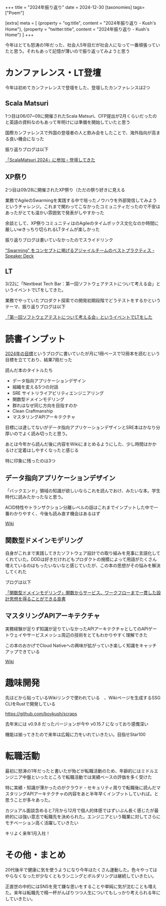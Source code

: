 +++
title = "2024年振り返り"
date = 2024-12-30
[taxonomies]
tags=["Poem"]

[extra]
meta = [
  {property = "og:title", content = "2024年振り返り - Kush's Home"},
  {property = "twitter:title", content = "2024年振り返り - Kush's Home"}
]
+++

今年はとても怒涛の1年だった、社会人5年目だが社会人になって一番頑張っていたと思う。それもあって記憶が薄いので振り返ってみようと思う

# カンファレンス・LT登壇
今年は初めてカンファレンスで登壇をした、登壇したカンファレンスは2つ

## Scala Matsuri
1つ目は06/07~09に開催されたScala Matsuri、CFP提出が2月くらいだったのと英語の資料なのもあって年明けには準備を開始していたと思う

国際カンファレンスで外国の登壇者の人と飲み会をしたことで、海外指向が高まる良い機会になった

振り返りブログは以下

[「ScalaMatsuri 2024」に参加・登壇してきた](https://boykush.github.io/diaries/participation-in-a-scala-matsuri-2024/)

## XP祭り
2つ目は09/28に開催されたXP祭り（ただの祭り好きに見える

業務でAgileのSwarmingを実践する中で培ったノウハウを外部発信してみようというチャレンジ。これまで関わってこなかったコミュニティだったので不安はあったがとても温かい雰囲気で発表がしやすかった

余談として、XP祭りコミュニティはのAgileのタイムボックス文化なのか時間に厳しいwきっちり切られるLTタイムが楽しかった

振り返りブログは書いていなかったのでスライドリンク

["Swarming" をコンセプトに掲げるアジャイルチームのベストプラクティス - Speaker Deck](https://speakerdeck.com/boykush/best-practices-for-swarming-agile-team)

## LT
3/22に「Nextbeat Tech Bar：第一回ソフトウェアテストについて考える会」というイベントでLTをしてきた。

業務でやっていたプロダクト探索での開発初期段階でどうテストをするかというテーマ、振り返りブログは以下

[「第一回ソフトウェアテストについて考える会」というイベントでLTをした](https://boykush.github.io/diaries/lightning-talk-in-nextbeat-techbar/)

# 読書インプット
[2024年の目標](https://boykush.github.io/diaries/goals-2024/)というブログに書いていたが月に1冊ペースで12冊本を読むという目標を立てており、結果7冊だった

読んだ本のタイトルたち
- データ指向アプリケーションデザイン
- 組織を変える5つの対話
- SRE サイトリライアビリティエンジニアリング
- 関数型ドメインモデリング
- 群れはなぜ同じ方向を目指すのか
- Clean Craftmanship
- マスタリングAPIアーキテクチャ

目標には達してないがデータ指向アプリケーションデザインとSRE本はかなり分厚いのでよく読み切ったと思う。

あとは今年から読んだ後に内容をWikiにまとめるようにした、少し時間はかかるけど定着はしやすくなったと感じる

特に印象に残ったのは3つ

## データ指向アプリケーションデザイン
「バックエンド」領域の知識が欲しいならこれを読んでおけ、みたいな本。学生時代に読みたかったなと思う。

ACID特性やトランザクション分離レベルの話はこれまでインプットした中で一番わかりやすく、今後も読み直す機会はあるはず

[Wiki](https://boykush.github.io/wiki/scraps/%E3%83%87%E3%83%BC%E3%82%BF%E6%8C%87%E5%90%91%E3%82%A2%E3%83%97%E3%83%AA%E3%82%B1%E3%83%BC%E3%82%B7%E3%83%A7%E3%83%B3%E3%83%87%E3%82%B6%E3%82%A4%E3%83%B3.html)

## 関数型ドメインモデリング
自身がこれまで実践してきたソフトウェア設計での取り組みを見事に言語化してくれていた。DDDは好きだけれどもプロダクトの規模によって用語がたくさん増えているのはもったいないなと感じていたが、この本の思想がその悩みを解決してくれた

ブログは以下

[「関数型ドメインモデリング」関数からサービス、ワークフローまで一貫した設計思想を得ることができる良書](https://boykush.github.io/diaries/read-domain-modeling-made-functional/)

## マスタリングAPIアーキテクチャ
実務経験が足りず知識が足りていなかったAPIアーキテクチャとしてのAPIゲートウェイやサービスメッシュ周辺の技術をとてもわかりやすく理解できた

この本のおかげでCloud Nativeへの興味が拡がっていき楽しく知識をキャッチアップできている

[Wiki](https://boykush.github.io/wiki/scraps/api-architecture.html)

# 趣味開発
先ほどから貼っているWikiリンクで使われている　、Wikiページを生成するSSG CLIをRustで開発している

<https://github.com/boykush/scraps>

去年末には v0.9.8 だったバージョンが今や v0.15.7 になっており感慨深い

機能は揃ってきたので来年は広報に力をいれていきたい。目指せStar100

# 転職活動
最初に怒涛の1年だったと書いたが殆どが転職活動のため、年齢的にはミドルエンジニア中盤といったところで転職活動では実績ベースの評価を多く受けた

特に実績・知識が薄かったのがクラウド・セキュリティ周りで転職後に読んだマスタリングAPIアーキテクチャの内容をあと半年早くインプットしていれば。と思うことが多々あった。
 
カジュアル面談含めると7月から12月で個人的体感ではずいぶん長く感じたが最終的には強い意志で転職先を決められた。エンジニアという職業に対してさらにモチベーション高く活躍していきたい

キリよく来年1月入社！

# その他・まとめ
20代後半で健康に気を使うようになり今年はたくさん運動した。色々やってはやらなくなったが少なくともランニングとボルダリングは継続していきたい。

正直世の中的にはSNSを見て嫌な思いをすることや単純に気が沈むことも増えた。来年は転職先で精一杯がんばりつつ人生についてもしっかり考えられる年にしていきたい。